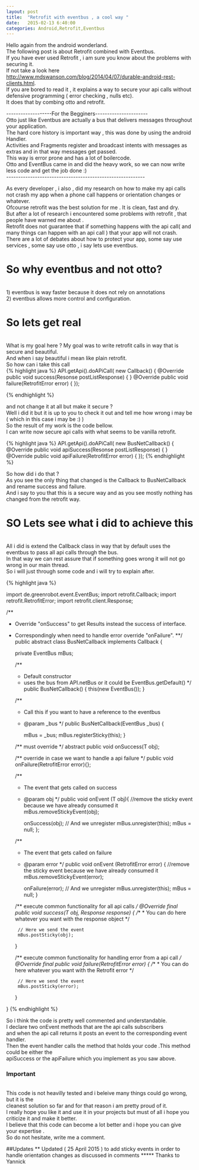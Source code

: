 ```yaml
---
layout: post
title:  "Retrofit with eventbus , a cool way "
date:   2015-02-13 6:40:00
categories: Android,Retrofit,Eventbus
---
```




Hello again from the android wonderland.<br>
The following post is about Retrofit combined with Eventbus.<br>
If you have ever used Retrofit , i am sure you know about the problems with securing it.<br>
If not take a look here <a href="http://www.mdswanson.com/blog/2014/04/07/durable-android-rest-clients.html">http://www.mdswanson.com/blog/2014/04/07/durable-android-rest-clients.html</a>.<br>
If you are bored to read it , it explains a way to secure your api calls without defensive programming ( error checking , nulls etc).<br>
It does that by combing otto and retrofit.<br>

-------------------For the Begginers----------------------<br>
Otto just like Eventbus are actually a bus that delivers messages throughout your application.<br>
The hard core history is important way , this was done by using the android Handler.<br>
Activities and Fragments register and broadcast intents with messages as extras and in that way messages get passed.<br>
This way is error prone and has a lot of boilercode.<br>
Otto and EventBus came in and did the heavy  work, so we can now write less code and get the job done :)<br>
----------------------------------------------------------<br>

As every developer , i also , did my research on how to make my api calls not crash my app when a phone call happens or orientation changes or whatever.<br>
Ofcourse retrofit was the best solution for me . It is clean, fast and dry.<br>
But after a lot of research i encountered some problems with retrofit , that people have warned me about .<br>
Retrofit does not guarantee that if something happens with the api call( and many things can happen with an api call ) that your app will not crash.<br>
There are a lot of debates about how to protect your app, some say use services , some say use otto , i say lets use eventbus.<br>

<h1> So why eventbus and not otto?</h1><br>
1) eventbus is way faster because it does not rely on annotations<br>
2) eventbus allows more control and configuration.<br>

<h1> So lets get real </h1><br>
What is my goal here ?
My goal was to write retrofit calls in way that is secure and beautiful.<br>
And when i say beautiful i mean like plain retrofit.<br>
So how can i take this call<br>
{% highlight java %}
API.getApi().doAPiCall( new Callback() {
    @Override
    public void success(Resonse postListResponse) {
    }
    @Override
    public void failure(RetrofitError error) {
  });

{% endhighlight %}

and not change it at all but make it secure ?<br>
Well i did it but it is up to you to check it out and tell me how wrong i may be ( which in this case i may be :) )<br>
So the result of my work is the code bellow.<br>
I can write now secure api calls with what seems to be vanilla retrofit.

{% highlight java %}
API.getApi().doAPiCall( new BusNetCallback<Response>() {
    @Override
    public void apiSuccess(Resonse postListResponse) {
    }
    @Override
    public void apiFailure(RetrofitError error) {
  });
{% endhighlight %}

So how did i do that ?<br>
As you see the only thing that changed is the Callback to BusNetCallback and rename success and failure.<br>
And i say to you that this is a secure way and as you see mostly nothing has changed from the retrofit way.<br>

<h1>SO Lets see what i did to achieve this</h1><br>
All i did is extend the Callback class in way that by default uses the eventbus to pass all api calls through the bus.<br>
In that way we can rest assure that if something goes wrong it will not go wrong in our main thread.<br>
So i will just through some code  and i will try to explain after.<br>


{% highlight java %}

import de.greenrobot.event.EventBus;
import retrofit.Callback;
import retrofit.RetrofitError;
import retrofit.client.Response;

/**
 * Override "onSuccess" to get Results instead the success of interface.
 * Correspondingly when need to handle error override "onFailure".
 **/
public abstract class BusNetCallback<T> implements Callback<T> {


    private EventBus mBus;

    /**
     *  Default constructor
     *  uses the bus from API.netBus or it could be EventBus.getDefault()
     */
    public BusNetCallback()
    {
       this(new EventBus());
    }

    /**
     * Call this if you want to have a reference to the eventbus
     * @param _bus
     */
    public BusNetCallback(EventBus _bus)
    {

        mBus = _bus;
        mBus.registerSticky(this);
    }


    /** must override */
    abstract public void onSuccess(T obj);

    /** override in case we want to handle a api failure */
    public void onFailure(RetrofitError error){};


    /**
     * The event that gets called on success
     * @param obj
     */
    public void onEvent (T obj){
        //remove the sticky event because we have already consumed it
        mBus.removeStickyEvent(obj);

        onSuccess(obj);
        // And we unregister
        mBus.unregister(this);
        mBus = null;
    };

    /**
     * The event that gets called on failure
     * @param error
     */
    public void onEvent (RetrofitError error) {
        //remove the sticky event because we have already consumed it
        mBus.removeStickyEvent(error);

        onFailure(error);
        // And we unregister
        mBus.unregister(this);
        mBus = null;
    }


    /** execute common functionality for all api calls */
	@Override
	final public void success(T obj, Response response) {
        /**
         * You can do here whatever you want with the response object
         */

        // Here we send the event
        mBus.postSticky(obj);
    }

	/** execute common functionality for handling error from a api call */
	@Override
	final public void failure(RetrofitError error) {
        /**
         * You can do here whatever you want with the Retrofit error
         */

        // Here we send the event
        mBus.postSticky(error);
	}

}
{% endhighlight %}

So i think the code is pretty well commented and understandable.<br>
I declare two onEvent methods that are the api calls subscribers <br>
and when the api call returns it posts an event to the corresponding event handler.<br>
Then the event handler calls the method that holds your code .This method could be either the<br>
apiSuccess or the apiFailure which you implement as you saw above.<br>


<h3>Important</h3><br>
This code is not heavilly tested  and i beleive many things could go wrong, but it is the<br>
cleanest solution so far and for that reason i am pretty proud of it.<br>
I really hope you like it and use it in your projects but must of all i hope you criticize it and make it better.<br>
I believe that this code can become a lot better and i hope you can give your expertise .<br>
So do not hesitate, write me a comment.

##Updates
** Updated ( 25 April 2015 ) to add sticky events in order to handle orientation changes as discussed in comments
***** Thanks to Yannick
